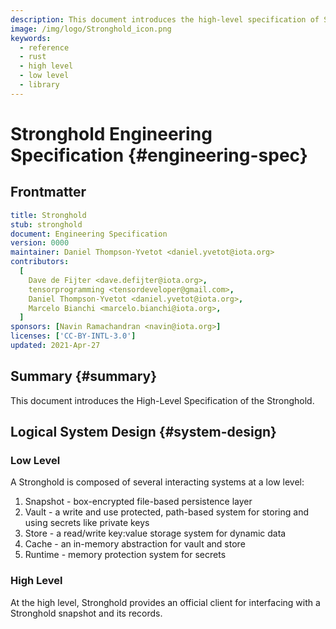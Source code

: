 ```yaml
---
description: This document introduces the high-level specification of Stronghold.
image: /img/logo/Stronghold_icon.png
keywords:
  - reference
  - rust
  - high level
  - low level
  - library
---
```


# Stronghold Engineering Specification {#engineering-spec}

## Frontmatter

```yaml
title: Stronghold
stub: stronghold
document: Engineering Specification
version: 0000
maintainer: Daniel Thompson-Yvetot <daniel.yvetot@iota.org>
contributors:
  [
    Dave de Fijter <dave.defijter@iota.org>,
    tensorprogramming <tensordeveloper@gmail.com>,
    Daniel Thompson-Yvetot <daniel.yvetot@iota.org>,
    Marcelo Bianchi <marcelo.bianchi@iota.org>,
  ]
sponsors: [Navin Ramachandran <navin@iota.org>]
licenses: ['CC-BY-INTL-3.0']
updated: 2021-Apr-27
```

## Summary {#summary}

This document introduces the High-Level Specification of the Stronghold.

## Logical System Design {#system-design}

### Low Level

A Stronghold is composed of several interacting systems at a low level:

1. Snapshot - box-encrypted file-based persistence layer
2. Vault - a write and use protected, path-based system for storing and using secrets like private keys
3. Store - a read/write key:value storage system for dynamic data
4. Cache - an in-memory abstraction for vault and store
5. Runtime - memory protection system for secrets

### High Level

At the high level, Stronghold provides an official client for interfacing with a Stronghold snapshot and its records.
